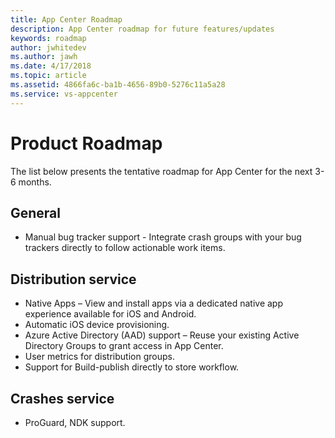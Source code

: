 ```yaml
---
title: App Center Roadmap
description: App Center roadmap for future features/updates
keywords: roadmap
author: jwhitedev
ms.author: jawh
ms.date: 4/17/2018
ms.topic: article
ms.assetid: 4866fa6c-ba1b-4656-89b0-5276c11a5a28
ms.service: vs-appcenter
---
```


# Product Roadmap

The list below presents the tentative roadmap for App Center for the next 3-6 months.

## General

* Manual bug tracker support - Integrate crash groups with your bug trackers directly to follow actionable work items.

## Distribution service

* Native Apps – View and install apps via a dedicated native app experience available for iOS and Android.
* Automatic iOS device provisioning.
* Azure Active Directory (AAD) support – Reuse your existing Active Directory Groups to grant access in App Center.
* User metrics for distribution groups.
* Support for Build-publish directly to store workflow.


## Crashes service

* ProGuard, NDK support.
